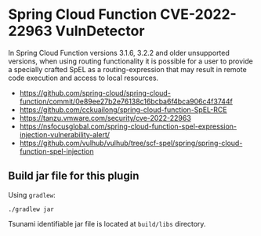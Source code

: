 # Spring Cloud Function CVE-2022-22963 VulnDetector

In Spring Cloud Function versions 3.1.6, 3.2.2 and older unsupported versions, when using routing functionality it is possible for a user to provide a specially crafted SpEL as a routing-expression that may result in remote code execution and access to local resources.

- https://github.com/spring-cloud/spring-cloud-function/commit/0e89ee27b2e76138c16bcba6f4bca906c4f3744f
- https://github.com/cckuailong/spring-cloud-function-SpEL-RCE
- https://tanzu.vmware.com/security/cve-2022-22963
- https://nsfocusglobal.com/spring-cloud-function-spel-expression-injection-vulnerability-alert/
- https://github.com/vulhub/vulhub/tree/scf-spel/spring/spring-cloud-function-spel-injection

## Build jar file for this plugin

Using `gradlew`:

```shell
./gradlew jar
```

Tsunami identifiable jar file is located at `build/libs` directory.
